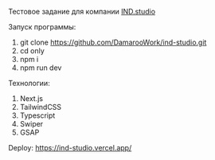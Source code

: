 Тестовое задание для компании [IND.studio](https://ind.studio/)

Запуск программы:
1. git clone https://github.com/DamarooWork/ind-studio.git
2. cd only
3. npm i
4. npm run dev

Технологии:
1. Next.js
2. TailwindCSS
3. Typescript
4. Swiper
5. GSAP

Deploy: https://ind-studio.vercel.app/

